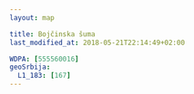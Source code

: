 ```yaml
---
layout: map

title: Bojčinska šuma
last_modified_at: 2018-05-21T22:14:49+02:00

WDPA: [555560016]
geoSrbija:
  L1_183: [167]
---
```

